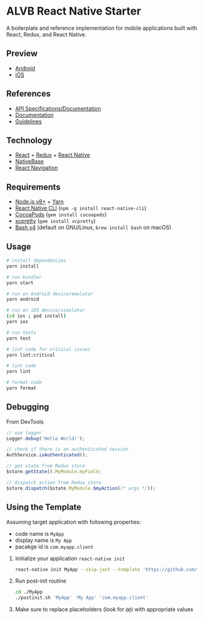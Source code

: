 # ALVB React Native Starter

A boilerplate and reference implementation for mobile applications built with React, Redux, and React Native.

## Preview

- [Android](https://appetize.io/app/3xvgukkq4gqjyjn1ztrzq6czwr?device=nexus5&scale=75&orientation=portrait&osVersion=7.1)
- [iOS](https://appetize.io/app/nkn34mhpchnx172e67ptmjypdm?device=iphone6s&scale=75&orientation=portrait&osVersion=11.1)

## References

- [API Specifications/Documentation](https://starterspecapi.docs.apiary.io/)
- [Documentation](./docs)
- [Guidelines](https://github.com/astalavistababy/alvb-docs/)

## Technology

- [React](https://reactjs.org/) + [Redux](https://redux.js.org/) + [React Native](https://facebook.github.io/react-native/)
- [NativeBase](https://nativebase.io/)
- [React Navigation](https://reactnavigation.org/)

## Requirements

- [Node.js v8+](https://nodejs.org/) + [Yarn](https://yarnpkg.com/)
- [React Native CLI](https://www.npmjs.com/package/react-native-cli) (`npm -g install react-native-cli`)
- [CocoaPods](https://cocoapods.org/) (`gem install cocoapods`)
- [xcpretty](https://github.com/supermarin/xcpretty) (`gem install xcpretty`)
- [Bash v4](http://tldp.org/LDP/abs/html/bashver4.html) (default on GNU/Linux, `brew install bash` on macOS)

## Usage

```sh
# install dependencies
yarn install

# run bundler
yarn start

# run on Android device/emulator
yarn android

# run on iOS device/simulator
(cd ios ; pod install)
yarn ios

# run tests
yarn test

# lint code for critical issues
yarn lint:critical

# lint code
yarn lint

# format code
yarn format
```

## Debugging

From DevTools

```javascript
// use logger
Logger.debug('Hello World!');

// check if there is an authenticated session
AuthService.isAuthenticated();

// get state from Redux store
$store.getState().MyModule.myField;

// dispatch action from Redux store
$store.dispatch($state.MyModule.$myAction(/* args */));
```

## Using the Template

Assuming target application with following properties:

- code name is `MyApp`
- display name is `My App`
- pacakge id is `com.myapp.client`

1.  Initialize your application `react-native init`

    ```sh
    react-native init MyApp --skip-jest --template 'https://github.com/astalavistababy/alvb-starter-react-native'
    ```

1.  Run post-init routine

    ```sh
    cd ./MyApp
    ./postinit.sh 'MyApp' 'My App' 'com.myapp.client'
    ```

1.  Make sure to replace placeholders (look for `@@`) with appropriate values
